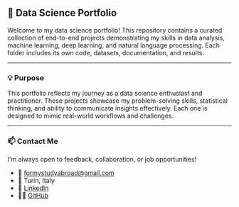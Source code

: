 ## 🧠 Data Science Portfolio

Welcome to my data science portfolio! This repository contains a curated collection of end-to-end projects demonstrating my skills in data analysis, machine learning, deep learning, and natural language processing. Each folder includes its own code, datasets, documentation, and results.

---

### 💡 Purpose

This portfolio reflects my journey as a data science enthusiast and practitioner. These projects showcase my problem-solving skills, statistical thinking, and ability to communicate insights effectively. Each one is designed to mimic real-world workflows and challenges.

---

### 📫 Contact Me

I'm always open to feedback, collaboration, or job opportunities!

- 📧 formystudyabroad@gmail.com  
- 📍 Turin, Italy  
- 🔗 [LinkedIn](https://www.linkedin.com/in/anvarbek-kuziboev-bbb223290/)  
- 🧑‍💻 [GitHub](https://github.com/anvarbek11)

